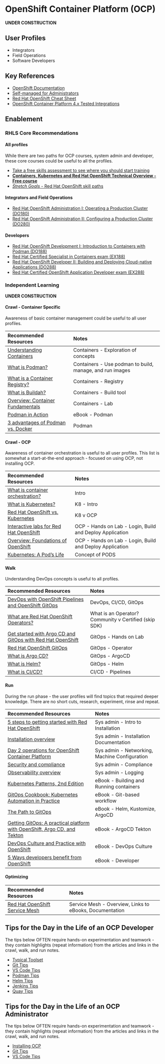 # OpenShift Container Platform (OCP)

**UNDER CONSTRUCTION**

## User Profiles

* Integrators
* Field Operations
* Software Developers

## Key References

* [OpenShift Documentation](https://docs.redhat.com/en/documentation/openshift_container_platform/4.19)
* [Self-managed for Administrators](https://docs.redhat.com/en/essentials/openshift/self-managed-for-administrators)
* [Red Hat OpenShift Cheat Sheet](https://developers.redhat.com/cheat-sheets/red-hat-openshift-container-platform)
* [OpenShift Container Platform 4.x Tested Integrations](https://access.redhat.com/articles/4128421)

## Enablement

### RHLS Core Recommendations

#### All profiles

While there are two paths for OCP courses, system admin and developer, these core courses could be useful to all the profiles.

* [Take a free skills assessment to see where you should start training](https://skills.ole.redhat.com/en)
* [**Containers, Kubernetes and Red Hat OpenShift Technical Overview - Free course**](https://www.redhat.com/en/services/training/do080-deploying-containerized-applications-technical-overview)
* [*Stretch Goals* - Red Hat OpenShift skill paths](https://www.redhat.com/en/resources/openshift-skill-paths-datasheet)

#### Integrators and Field Operations

* [Red Hat OpenShift Administration I: Operating a Production Cluster (DO180)](https://www.redhat.com/en/services/training/red-hat-openshift-administration-i-operating-a-production-cluster)
* [Red Hat OpenShift Administration II: Configuring a Production Cluster (DO280)](https://www.redhat.com/en/services/training/red-hat-openshift-administration-ii-configuring-a-production-cluster)

#### Developers  

* [Red Hat OpenShift Development I: Introduction to Containers with Podman (DO188)](https://www.redhat.com/en/services/training/do188-red-hat-open-shift-development-introduction-containers-with-podman)
* [Red Hat Certified Specialist in Containers exam (EX188)](https://www.redhat.com/en/services/training/ex188-red-hat-certified-specialist-containers-exam)
* [Red Hat OpenShift Developer II: Building and Deploying Cloud-native Applications (DO288)](https://www.redhat.com/en/services/training/red-hat-openshift-developer-ii-building-and-deploying-cloud-native-applications)
* [Red Hat Certified OpenShift Application Developer exam (EX288)](https://www.redhat.com/en/services/training/ex288-red-hat-certified-openshift-application-developer-exam)

### Independent Learning

**UNDER CONSTRUCTION**

#### Crawl - Container Specific

Awareness of basic container management could be useful to all user profiles.

| Recommended Resources | Notes |
| :-------------------- | :---- |
| [Understanding Containers](https://www.redhat.com/en/topics/containers) | Containers - Exploration of concepts  |
| [What is Podman?](https://www.redhat.com/en/topics/containers/what-is-podman) | Containers - Use podman to build, manage, and run images |
| [What is a Container Registry?](https://www.redhat.com/en/topics/cloud-native-apps/what-is-a-container-registry) | Containers - Registry|
| [What is Buildah?](https://www.redhat.com/en/topics/containers/what-is-buildah) | Containers - Build tool |
| [Overview: Container Fundamentals](https://developers.redhat.com/learn/rhel/container-fundamentals) | Containers - Lab |
| [Podman in Action](https://developers.redhat.com/e-books/podman-action) | eBook - Podman |
| [3 advantages of Podman vs. Docker](https://developers.redhat.com/articles/2023/08/03/3-advantages-docker-podman)| Podman |

#### Crawl - OCP

Awareness of container orchestration is useful to all user profiles.    This list is somewhat a start-at-the-end approach - focused on using OCP, not installing OCP.  

| Recommended Resources | Notes |
| :-------------------- | :---- |
| [What is container orchestration?](https://www.redhat.com/en/topics/containers/what-is-container-orchestration#what-is-container-orchestration) | Intro |
| [What is Kubernetes?](https://www.redhat.com/en/topics/containers/what-is-kubernetes) | K8 - Intro |
| [Red Hat OpenShift vs. Kubernetes](https://www.redhat.com/en/technologies/cloud-computing/openshift/red-hat-openshift-kubernetes) | K8 v OCP |
| [Interactive labs for Red Hat OpenShift](https://www.redhat.com/en/interactive-labs/openshift) | OCP - Hands on Lab - Login, Build and Deploy Application |
| [Overview: Foundations of OpenShift](https://developers.redhat.com/learn/openshift/foundations-openshift) | OCP - Hands on Lab - Login, Build and Deploy Application |
| [Kubernetes: A Pod’s Life](https://www.redhat.com/en/blog/kubernetes-pods-life) | Concept of PODS |

#### Walk

Understanding DevOps concepts is useful to all profiles.  

| Recommended Resources | Notes |
| :---- | :---- |
| [DevOps with OpenShift Pipelines and OpenShift GitOps](https://developers.redhat.com/articles/2024/09/17/devops-openshift-pipelines-gitops) | DevOps, CI/CD, GitOps |
| [What are Red Hat OpenShift Operators?](https://www.redhat.com/en/technologies/cloud-computing/openshift/what-are-openshift-operators) | What is an Operator?   Community v Certified (skip SDK)|
| [Get started with Argo CD and GitOps with Red Hat OpenShift](https://www.redhat.com/en/interactive-labs/openshift) |GitOps - Hands on  Lab |
| [Red Hat OpenShift GitOps](https://www.redhat.com/en/technologies/cloud-computing/openshift/gitops) | GitOps - Operator |
| [What is Argo CD?](https://www.redhat.com/en/topics/devops/what-is-argocd) | GitOps -  ArgoCD |
| [What is Helm?](https://www.redhat.com/en/topics/devops/what-is-helm#overview) | GitOps - Helm |
| [What is CI/CD?](https://www.redhat.com/en/topics/devops/what-is-ci-cd#why-is-ci/cd-important) | CI/CD - Pipelines |

#### Run

During the run phase - the user profiles will find topics that required deeper knowledge.  There are no short cuts, research, experiment, rinse and repeat.

| Recommended Resources | Notes |
| :---- | :---- |
| [5 steps to getting started with Red Hat OpenShift](https://www.redhat.com/en/resources/5-steps-getting-started-with-openshift-checklist) | Sys admin - Intro to Installation |
| [Installation overview](https://docs.redhat.com/en/documentation/openshift_container_platform/4.19/html/installation_overview/index)| Sys admin - Installation Documentation |
| [Day 2 operations for OpenShift Container Platform](https://docs.redhat.com/en/documentation/openshift_container_platform/4.19/html/postinstallation_configuration/index)| Sys admin - Networking, Machine Configuration |
| [Security and compliance](https://docs.redhat.com/en/documentation/openshift_container_platform/4.19/html/security_and_compliance/index) | Sys admin - Compliance |
| [Observability overview](https://docs.redhat.com/en/documentation/openshift_container_platform/4.19/html/observability_overview/index) | Sys admin - Logging |
| [Kubernetes Patterns, 2nd Edition](https://developers.redhat.com/e-books/kubernetes-patterns) | eBook - Building and Running containers  |
| [GitOps Cookbook: Kubernetes Automation in Practice](https://developers.redhat.com/e-books/gitops-cookbook?extIdCarryOver=true&intcmp=7015Y000003t7aWQAQ&percmp=RHCTG0250000438148&sc_cid=701f2000000tyN6AAI) | eBook -  Git-based workflow|
| [The Path to GitOps](https://developers.redhat.com/e-books/path-gitops) | eBook - Helm, Kustomize, ArgoCD |
| [Getting GitOps: A practical platform with OpenShift, Argo CD, and Tekton](https://developers.redhat.com/e-books/getting-gitops-practical-platform-openshift-argo-cd-and-tekton) | eBook - ArgoCD Tekton |
| [DevOps Culture and Practice with OpenShift](https://developers.redhat.com/e-books/devops-culture-and-practice-openshift) | eBook - DevOps Culture |
| [5 Ways developers benefit from OpenShift](https://developers.redhat.com/e-books/5-ways-developers-benefit-red-hat-openshift)   | eBook - Developer |

#### Optimizing

| Recommended Resources | Notes |
| :---- | :---- |
| [Red Hat OpenShift Service Mesh](https://www.redhat.com/en/technologies/cloud-computing/openshift/what-is-openshift-service-mesh) | Service Mesh - Overview, Links to eBooks, Documentation |

## Tips for the Day in the Life of an OCP Developer

The tips below OFTEN require hands-on experimentation and teamwork - they contain highlights (repeat information) from the articles and links in the crawl, walk, and run notes.

* [Typical Toolset](./tips-ocp-dil-dev.md)
* [Git Tips](./tips-git.md)
* [VS Code Tips](./tips-vscode.md)
* [Podman Tips](./tips-podman.md)
* [Helm Tips](./tips-helm.md)
* [Jenkins Tips](./tips-jenkins.md)
* [Quay Tips](./tips-quay.md)

## Tips for the Day in the Life of an OCP Administrator

The tips below OFTEN require hands-on experimentation and teamwork - they contain highlights (repeat information) from the articles and links in the crawl, walk, and run notes.

* [Installing OCP](./tips-ocp-install.md)
* [Git Tips](./tips-git.md)
* [VS Code Tips](./tips-vscode.md)
